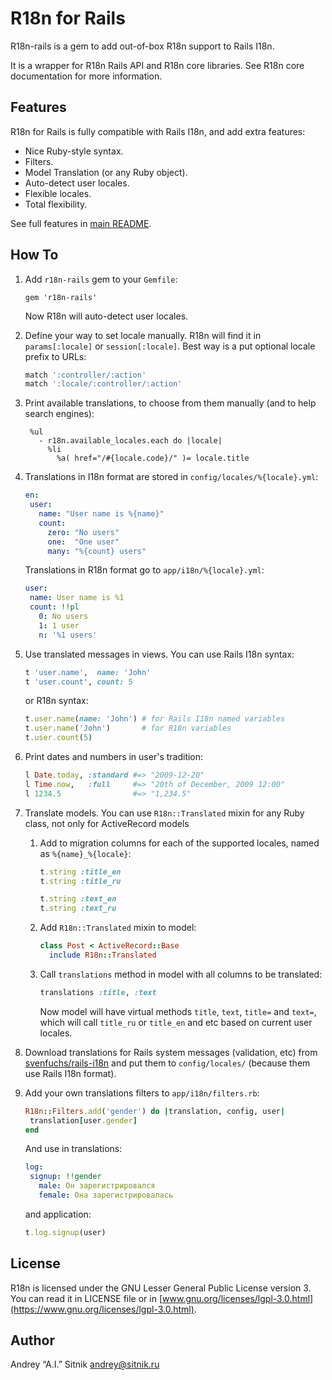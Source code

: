 # R18n for Rails

R18n-rails is a gem to add out-of-box R18n support to Rails I18n.

It is a wrapper for R18n Rails API and R18n core libraries. See R18n core
documentation for more information.

## Features

R18n for Rails is fully compatible with Rails I18n, and add extra features:

* Nice Ruby-style syntax.
* Filters.
* Model Translation (or any Ruby object).
* Auto-detect user locales.
* Flexible locales.
* Total flexibility.

See full features in [main README](https://github.com/r18n/r18n/blob/master/README.md).

## How To

1. Add `r18n-rails` gem to your `Gemfile`:

     ```
    gem 'r18n-rails'
     ```
   Now R18n will auto-detect user locales.
2. Define your way to set locale manually. R18n will find it in
   `params[:locale]` or `session[:locale]`. Best way is a put optional
   locale prefix to URLs:

     ```ruby
    match ':controller/:action'
    match ':locale/:controller/:action'
     ```

3. Print available translations, to choose from them manually (and to help
   search engines):

     ```haml
      %ul
        - r18n.available_locales.each do |locale|
          %li
            %a( href="/#{locale.code}/" )= locale.title
     ```

4. Translations in I18n format are stored in
   `config/locales/%{locale}.yml`:

     ```yaml
    en:
      user:
        name: "User name is %{name}"
        count:
          zero: "No users"
          one:  "One user"
          many: "%{count} users"
     ```
   Translations in R18n format go to `app/i18n/%{locale}.yml`:

     ```yaml
    user:
      name: User name is %1
      count: !!pl
        0: No users
        1: 1 user
        n: '%1 users'
     ```

5. Use translated messages in views. You can use Rails I18n syntax:

     ```ruby
    t 'user.name',  name: 'John'
    t 'user.count', count: 5
     ```
   or R18n syntax:

     ```ruby
    t.user.name(name: 'John') # for Rails I18n named variables
    t.user.name('John')       # for R18n variables
    t.user.count(5)
     ```

6. Print dates and numbers in user's tradition:

     ```ruby
    l Date.today, :standard #=> "2009-12-20"
    l Time.now,   :full     #=> "20th of December, 2009 12:00"
    l 1234.5                #=> "1,234.5"
     ```

7. Translate models. You can use `R18n::Translated` mixin for any Ruby class,
   not only for ActiveRecord models

   1. Add to migration columns for each of the supported locales, named as
      `%{name}_%{locale}`:

         ```ruby
        t.string :title_en
        t.string :title_ru

        t.string :text_en
        t.string :text_ru
         ```

   2. Add `R18n::Translated` mixin to model:

        ```ruby
       class Post < ActiveRecord::Base
          include R18n::Translated
        ```

   3. Call `translations` method in model with all columns to be translated:

        ```ruby
       translations :title, :text
        ```
      Now model will have virtual methods `title`, `text`, `title=`
      and `text=`, which will call `title_ru` or `title_en` and etc based
      on current user locales.

8. Download translations for Rails system messages (validation, etc) from
   [svenfuchs/rails-i18n](https://github.com/svenfuchs/rails-i18n/tree/master/rails/locale)
   and put them to `config/locales/` (because them use Rails I18n format).
9. Add your own translations filters to `app/i18n/filters.rb`:

     ```ruby
    R18n::Filters.add('gender') do |translation, config, user|
      translation[user.gender]
    end
     ```
   And use in translations:

     ```yaml
    log:
      signup: !!gender
        male: Он зарегистрировался
        female: Она зарегистрировалась
     ```
   and application:

     ```ruby
    t.log.signup(user)
     ```

## License

R18n is licensed under the GNU Lesser General Public License version 3.
You can read it in LICENSE file or in [www.gnu.org/licenses/lgpl-3.0.html](https://www.gnu.org/licenses/lgpl-3.0.html).

## Author

Andrey “A.I.” Sitnik [andrey@sitnik.ru](mailto:andrey@sitnik.ru)
